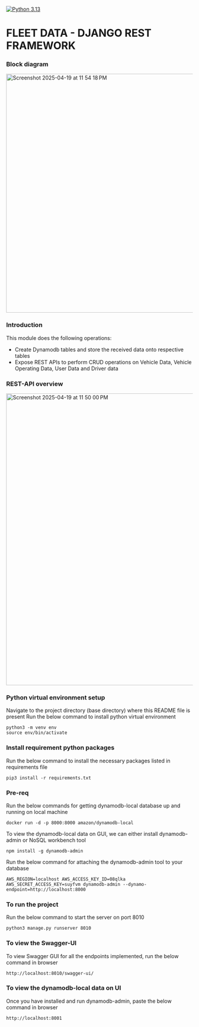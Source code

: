 [![Python 3.13](https://img.shields.io/badge/python-3.13-blue.svg)](https://www.python.org/downloads/release/python-3130/)


# FLEET DATA - DJANGO REST FRAMEWORK

### Block diagram
<img width="644" alt="Screenshot 2025-04-19 at 11 54 18 PM" src="https://github.com/user-attachments/assets/9c6a6ae9-6657-43d8-b22c-2d7784f4f823" />


### Introduction
This module does the following operations:
* Create Dynamodb tables and store the received data onto respective tables
* Expose REST APIs to perform CRUD operations on Vehicle Data, Vehicle Operating Data, User Data and Driver data

### REST-API overview
<img width="787" alt="Screenshot 2025-04-19 at 11 50 00 PM" src="https://github.com/user-attachments/assets/1a609294-d303-4185-a9c3-541fbcb1cdcc" />


### Python virtual environment setup
Navigate to the project directory (base directory) where this README file is present
Run the below command to install python virtual environment

```
python3 -m venv env
source env/bin/activate
```

### Install requirement python packages
Run the below command to install the necessary packages listed in requirements file

```
pip3 install -r requirements.txt
```

### Pre-req
Run the below commands for getting dynamodb-local database up and running on local machine
```
docker run -d -p 8000:8000 amazon/dynamodb-local
```
To view the dynamodb-local data on GUI, we can either install dynamodb-admin or NoSQL workbench tool
```
npm install -g dynamodb-admin
```
Run the below command for attaching the dynamodb-admin tool to your database
```
AWS_REGION=localhost AWS_ACCESS_KEY_ID=08qlka AWS_SECRET_ACCESS_KEY=suyfvm dynamodb-admin --dynamo-endpoint=http://localhost:8000
```

### To run the project
Run the below command to start the server on port 8010
```
python3 manage.py runserver 8010
```

### To view the Swagger-UI
To view Swagger GUI for all the endpoints implemented, run the below command in browser
```
http://localhost:8010/swagger-ui/
```

### To view the dynamodb-local data on UI
Once you have installed and run dynamodb-admin, paste the below command in browser
```
http://localhost:8001
```
